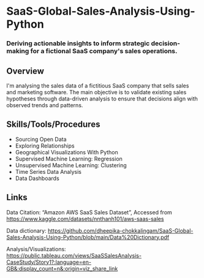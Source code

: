 # SaaS-Global-Sales-Analysis-Using-Python
### Deriving actionable insights to inform strategic decision-making for a fictional SaaS company's sales operations.

## Overview
I'm analysing the sales data of a fictitious SaaS company that sells sales and marketing software. The main objective is to validate existing sales hypotheses through data-driven analysis to ensure that decisions align with observed trends and patterns. 

## Skills/Tools/Procedures
- Sourcing Open Data
- Exploring Relationships
- Geographical Visualizations With Python
- Supervised Machine Learning: Regression
- Unsupervised Machine Learning: Clustering
- Time Series Data Analysis
- Data Dashboards

## Links
Data Citation: “Amazon AWS SaaS Sales Dataset”, Accessed from https://www.kaggle.com/datasets/nnthanh101/aws-saas-sales

Data dictionary: https://github.com/dheepika-chokkalingam/SaaS-Global-Sales-Analysis-Using-Python/blob/main/Data%20Dictionary.pdf

Analysis/Visualizations: https://public.tableau.com/views/SaaSSalesAnalysis-CaseStudy/Story1?:language=en-GB&:display_count=n&:origin=viz_share_link
